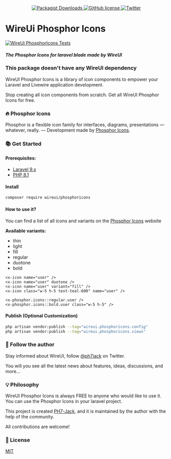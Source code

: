 <p align="center">
    <a href="https://github.com/wireui/phosphoricons/">
        <img src="https://img.shields.io/packagist/dt/wireui/phosphoricons" alt="Packagist Downloads" data-canonical-src="https://img.shields.io/packagist/dt/wireui/phosphoricons" style="max-width:100%;" />
    </a>
    <a href="https://github.com/wireui/phosphoricons/blob/main/LICENSE">
        <img src="https://img.shields.io/github/license/wireui/phosphoricons" alt="GitHub license" data-canonical-src="https://img.shields.io/github/license/wireui/phosphoricons" style="max-width:100%;" />
    </a>
    <a href="https://twitter.com/ph7jack">
        <img alt="Twitter" src="https://img.shields.io/twitter/url?url=https%3A%2F%2Fgithub.com%2FPH7-Jack%2Fwireui"></a>
    </a>
</p>

# WireUi Phosphor Icons

[![WireUi PhosphorIcons Tests](https://github.com/wireui/phosphoricons/actions/workflows/tests.yml/badge.svg)](https://github.com/wireui/phosphoricons/actions/workflows/tests.yml)

#### _The Phosphor Icons for laravel blade made by WireUI_
### This package doesn't have any WireUI dependency
WireUI Phosphor Icons is a library of icon components to empower your Laravel and Livewire application development.

Stop creating all icon components from scratch. Get all WireUI Phosphor Icons for free.


### 🔥 Phosphor Icons
Phosphor is a flexible icon family for interfaces, diagrams, presentations — whatever, really. — Development made by [Phosphor Icons].


### 📚 Get Started
#### Prerequisites:
* [Laravel 9.x](https://laravel.com)
* [PHP 8.1](https://www.php.net/releases/8.1/en.php)

#### Install
```bash
composer require wireui/phosphoricons
```

#### How to use it?
You can find a list of all icons and variants on the [Phosphor Icons] website

**Available variants:**
- thin
- light
- fill
- regular
- duotone
- bold

```blade
<x-icon name="user" />
<x-icon name="user" duotone />
<x-icon name="user" variant="fill" />
<x-icon class="w-5 h-5 text-teal-600" name="user" />

<x-phosphor.icons::regular.user />
<x-phosphor.icons::bold.user class="w-5 h-5" />
```

#### Publish (Optional Customization)
```bash
php artisan vendor:publish --tag="wireui.phosphoricons.config"
php artisan vendor:publish --tag="wireui.phosphoricons.views"
```


### 📣 Follow the author
Stay informed about WireUI, follow [@ph7jack] on Twitter.

You will you see all the latest news about features, ideas, discussions, and more...


### 💡 Philosophy
WireUI Phosphor Icons is always FREE to anyone who would like to use it.
You can use the Phosphor Icons in your laravel project.

This project is created [PH7-Jack], and it is maintained by the author with the help of the community.

All contributions are welcome!


### 📝 License

[MIT](https://opensource.org/licenses/MIT)


[PH7-Jack]: <https://github.com/PH7-Jack>
[@ph7jack]: <https://twitter.com/ph7jack>
[Phosphor Icons]: <https://phosphoricons.com>
